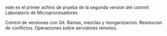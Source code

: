 este es el primer achivo de prueba de la segunda version del commit
Laboratorio de Microprocesadores

Control de versiones con Git.
Ramas, mezclas y reorganizacion.
Resolucion de conflictos.
Operaciones sobre servidores remotos.
